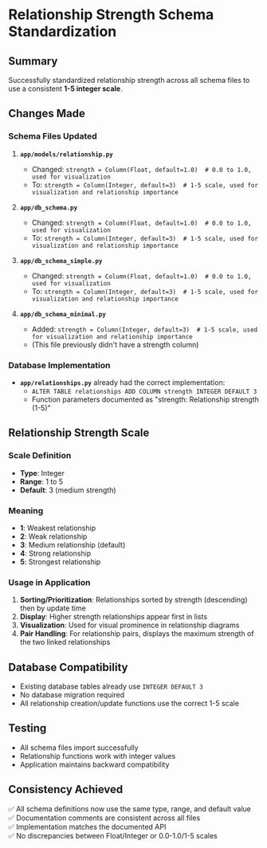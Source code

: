 # Relationship Strength Schema Standardization

## Summary

Successfully standardized relationship strength across all schema files to use a consistent **1-5 integer scale**.

## Changes Made

### Schema Files Updated

1. **`app/models/relationship.py`**

   - Changed: `strength = Column(Float, default=1.0)  # 0.0 to 1.0, used for visualization`
   - To: `strength = Column(Integer, default=3)  # 1-5 scale, used for visualization and relationship importance`

2. **`app/db_schema.py`**

   - Changed: `strength = Column(Float, default=1.0)  # 0.0 to 1.0, used for visualization`
   - To: `strength = Column(Integer, default=3)  # 1-5 scale, used for visualization and relationship importance`

3. **`app/db_schema_simple.py`**

   - Changed: `strength = Column(Float, default=1.0)  # 0.0 to 1.0, used for visualization`
   - To: `strength = Column(Integer, default=3)  # 1-5 scale, used for visualization and relationship importance`

4. **`app/db_schema_minimal.py`**
   - Added: `strength = Column(Integer, default=3)  # 1-5 scale, used for visualization and relationship importance`
   - (This file previously didn't have a strength column)

### Database Implementation

- **`app/relationships.py`** already had the correct implementation:
  - `ALTER TABLE relationships ADD COLUMN strength INTEGER DEFAULT 3`
  - Function parameters documented as "strength: Relationship strength (1-5)"

## Relationship Strength Scale

### Scale Definition

- **Type**: Integer
- **Range**: 1 to 5
- **Default**: 3 (medium strength)

### Meaning

- **1**: Weakest relationship
- **2**: Weak relationship
- **3**: Medium relationship (default)
- **4**: Strong relationship
- **5**: Strongest relationship

### Usage in Application

1. **Sorting/Prioritization**: Relationships sorted by strength (descending) then by update time
2. **Display**: Higher strength relationships appear first in lists
3. **Visualization**: Used for visual prominence in relationship diagrams
4. **Pair Handling**: For relationship pairs, displays the maximum strength of the two linked relationships

## Database Compatibility

- Existing database tables already use `INTEGER DEFAULT 3`
- No database migration required
- All relationship creation/update functions use the correct 1-5 scale

## Testing

- All schema files import successfully
- Relationship functions work with integer values
- Application maintains backward compatibility

## Consistency Achieved

✅ All schema definitions now use the same type, range, and default value  
✅ Documentation comments are consistent across all files  
✅ Implementation matches the documented API  
✅ No discrepancies between Float/Integer or 0.0-1.0/1-5 scales
